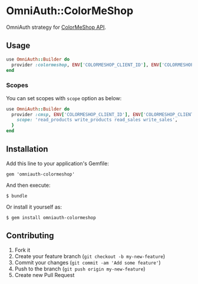 # OmniAuth::ColorMeShop

OmniAuth strategy for [ColorMeShop API](http://shop-pro.jp/?mode=api).

## Usage

```ruby
use OmniAuth::Builder do
  provider :colormeshop, ENV['COLORMESHOP_CLIENT_ID'], ENV['COLORMESHOP_CLIENT_SECRET']
end
```

### Scopes

You can set scopes with `scope` option as below:

```ruby
use OmniAuth::Builder do
  provider :cmsp, ENV['COLORMESHOP_CLIENT_ID'], ENV['COLORMESHOP_CLIENT_SECRET'], {
    scope: 'read_products write_products read_sales write_sales',
  }
end
```

## Installation

Add this line to your application's Gemfile:

    gem 'omniauth-colormeshop'

And then execute:

    $ bundle

Or install it yourself as:

    $ gem install omniauth-colormeshop

## Contributing

1. Fork it
2. Create your feature branch (`git checkout -b my-new-feature`)
3. Commit your changes (`git commit -am 'Add some feature'`)
4. Push to the branch (`git push origin my-new-feature`)
5. Create new Pull Request
